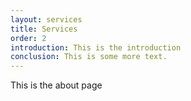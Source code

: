 ```yaml
---
layout: services
title: Services
order: 2
introduction: This is the introduction
conclusion: This is some more text.
---
```

This is the about page
